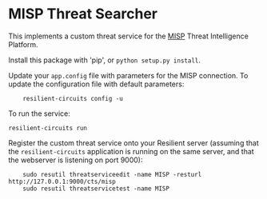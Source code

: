 # MISP Threat Searcher

This implements a custom threat service for the [MISP](http://www.misp-project.org/) Threat Intelligence Platform.

Install this package with 'pip', or `python setup.py install`.

Update your `app.config` file with parameters for the MISP connection.
To update the configuration file with default parameters:
```
    resilient-circuits config -u
```

To run the service:
```
resilient-circuits run
```

Register the custom threat service onto your Resilient server (assuming that the
`resilient-circuits` application is running on the same server, and that the webserver
is listening on port 9000):

```
    sudo resutil threatserviceedit -name MISP -resturl http://127.0.0.1:9000/cts/misp
    sudo resutil threatservicetest -name MISP
```
